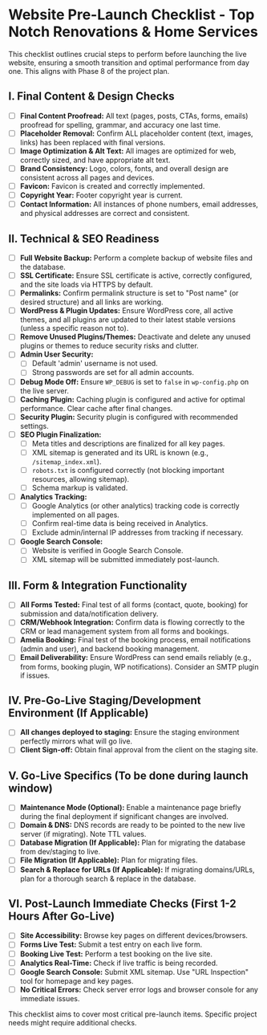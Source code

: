 # Website Pre-Launch Checklist - Top Notch Renovations & Home Services

This checklist outlines crucial steps to perform before launching the live website, ensuring a smooth transition and optimal performance from day one. This aligns with Phase 8 of the project plan.

## I. Final Content & Design Checks

*   [ ] **Final Content Proofread:** All text (pages, posts, CTAs, forms, emails) proofread for spelling, grammar, and accuracy one last time.
*   [ ] **Placeholder Removal:** Confirm ALL placeholder content (text, images, links) has been replaced with final versions.
*   [ ] **Image Optimization & Alt Text:** All images are optimized for web, correctly sized, and have appropriate alt text.
*   [ ] **Brand Consistency:** Logo, colors, fonts, and overall design are consistent across all pages and devices.
*   [ ] **Favicon:** Favicon is created and correctly implemented.
*   [ ] **Copyright Year:** Footer copyright year is current.
*   [ ] **Contact Information:** All instances of phone numbers, email addresses, and physical addresses are correct and consistent.

## II. Technical & SEO Readiness

*   [ ] **Full Website Backup:** Perform a complete backup of website files and the database.
*   [ ] **SSL Certificate:** Ensure SSL certificate is active, correctly configured, and the site loads via HTTPS by default.
*   [ ] **Permalinks:** Confirm permalink structure is set to "Post name" (or desired structure) and all links are working.
*   [ ] **WordPress & Plugin Updates:** Ensure WordPress core, all active themes, and all plugins are updated to their latest stable versions (unless a specific reason not to).
*   [ ] **Remove Unused Plugins/Themes:** Deactivate and delete any unused plugins or themes to reduce security risks and clutter.
*   [ ] **Admin User Security:**
    *   [ ] Default 'admin' username is not used.
    *   [ ] Strong passwords are set for all admin accounts.
*   [ ] **Debug Mode Off:** Ensure `WP_DEBUG` is set to `false` in `wp-config.php` on the live server.
*   [ ] **Caching Plugin:** Caching plugin is configured and active for optimal performance. Clear cache after final changes.
*   [ ] **Security Plugin:** Security plugin is configured with recommended settings.
*   [ ] **SEO Plugin Finalization:**
    *   [ ] Meta titles and descriptions are finalized for all key pages.
    *   [ ] XML sitemap is generated and its URL is known (e.g., `/sitemap_index.xml`).
    *   [ ] `robots.txt` is configured correctly (not blocking important resources, allowing sitemap).
    *   [ ] Schema markup is validated.
*   [ ] **Analytics Tracking:**
    *   [ ] Google Analytics (or other analytics) tracking code is correctly implemented on all pages.
    *   [ ] Confirm real-time data is being received in Analytics.
    *   [ ] Exclude admin/internal IP addresses from tracking if necessary.
*   [ ] **Google Search Console:**
    *   [ ] Website is verified in Google Search Console.
    *   [ ] XML sitemap will be submitted immediately post-launch.

## III. Form & Integration Functionality

*   [ ] **All Forms Tested:** Final test of all forms (contact, quote, booking) for submission and data/notification delivery.
*   [ ] **CRM/Webhook Integration:** Confirm data is flowing correctly to the CRM or lead management system from all forms and bookings.
*   [ ] **Amelia Booking:** Final test of the booking process, email notifications (admin and user), and backend booking management.
*   [ ] **Email Deliverability:** Ensure WordPress can send emails reliably (e.g., from forms, booking plugin, WP notifications). Consider an SMTP plugin if issues.

## IV. Pre-Go-Live Staging/Development Environment (If Applicable)

*   [ ] **All changes deployed to staging:** Ensure the staging environment perfectly mirrors what will go live.
*   [ ] **Client Sign-off:** Obtain final approval from the client on the staging site.

## V. Go-Live Specifics (To be done during launch window)

*   [ ] **Maintenance Mode (Optional):** Enable a maintenance page briefly during the final deployment if significant changes are involved.
*   [ ] **Domain & DNS:** DNS records are ready to be pointed to the new live server (if migrating). Note TTL values.
*   [ ] **Database Migration (If Applicable):** Plan for migrating the database from dev/staging to live.
*   [ ] **File Migration (If Applicable):** Plan for migrating files.
*   [ ] **Search & Replace for URLs (If Applicable):** If migrating domains/URLs, plan for a thorough search & replace in the database.

## VI. Post-Launch Immediate Checks (First 1-2 Hours After Go-Live)

*   [ ] **Site Accessibility:** Browse key pages on different devices/browsers.
*   [ ] **Forms Live Test:** Submit a test entry on each live form.
*   [ ] **Booking Live Test:** Perform a test booking on the live site.
*   [ ] **Analytics Real-Time:** Check if live traffic is being recorded.
*   [ ] **Google Search Console:** Submit XML sitemap. Use "URL Inspection" tool for homepage and key pages.
*   [ ] **No Critical Errors:** Check server error logs and browser console for any immediate issues.

This checklist aims to cover most critical pre-launch items. Specific project needs might require additional checks.